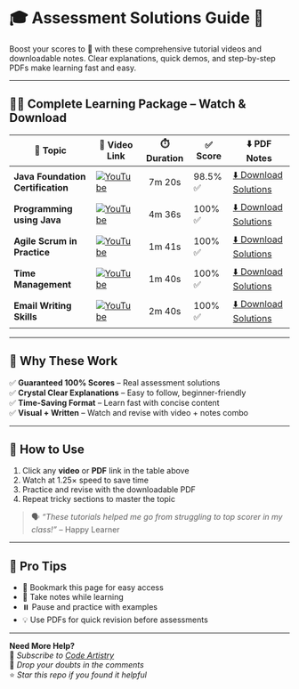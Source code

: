 # 🎓 Assessment Solutions Guide 🚀

Boost your scores to 💯 with these comprehensive tutorial videos and downloadable notes. Clear explanations, quick demos, and step-by-step PDFs make learning fast and easy.

---

## 🎥📄 Complete Learning Package – Watch & Download

| 📌 Topic                  | 🔗 Video Link                                                                                                   | ⏱️ Duration       | ✅ Score | ⬇️ PDF Notes                                                                 |
|--------------------------|------------------------------------------------------------------------------------------------------------------|-------------------|---------|-------------------------------------------------------------------------------|
| **Java Foundation Certification** | [![YouTube](https://img.shields.io/badge/YouTube-Watch-red)](https://youtu.be/Vh7cez_Yxbo)                    | <p align="center">7m 20s</p> | 98.5% ✅  | [⬇️ Download Solutions](https://drive.google.com/your-link-to-java-foundation-certification)       |
| **Programming using Java** | [![YouTube](https://img.shields.io/badge/YouTube-Watch-red)](https://youtu.be/bcz6RrV4Otc)                    | <p align="center">4m 36s</p> | 100% ✅  | [⬇️ Download Solutions](https://drive.google.com/your-link-to-java-foundation-certification)       |
| **Agile Scrum in Practice** | [![YouTube](https://img.shields.io/badge/YouTube-Watch-red)](https://youtu.be/32t1jqEgD80)                    | <p align="center">1m 41s</p> | 100% ✅  | [⬇️ Download Solutions](https://drive.google.com/file/d/1K2f-Z70Gl1ug-ZJaJbV2uPY1wRkVHFIt/view?usp=drive_link)       |
| **Time Management**         | [![YouTube](https://img.shields.io/badge/YouTube-Watch-red)](https://youtu.be/tqxOT7nV5qk?si=UZbh95XpH4Fg4vCp)| <p align="center">1m 40s</p> | 100% ✅  | [⬇️ Download Solutions](https://drive.google.com/file/d/1rwQi96Mipgpz-S_lyF4WpKkd1yeLBCFp/view?usp=drive_link)   |
| **Email Writing Skills**    | [![YouTube](https://img.shields.io/badge/YouTube-Watch-red)](https://youtu.be/E94-uTcNfCM)                    | <p align="center">2m 40s</p> | 100% ✅  | [⬇️ Download Solutions](https://drive.google.com/file/d/18_XVxNSXfTK9B64GzqJL3yfPluNtFBHM/view?usp=drive_link)     |

---

## 💯 Why These Work

✅ **Guaranteed 100% Scores** – Real assessment solutions  
✅ **Crystal Clear Explanations** – Easy to follow, beginner-friendly  
✅ **Time-Saving Format** – Learn fast with concise content  
✅ **Visual + Written** – Watch and revise with video + notes combo

---

## 🎯 How to Use
1. Click any **video** or **PDF** link in the table above  
2. Watch at 1.25× speed to save time  
3. Practice and revise with the downloadable PDF  
4. Repeat tricky sections to master the topic

> 🗣️ _“These tutorials helped me go from struggling to top scorer in my class!”_ – Happy Learner

---

## 📌 Pro Tips
- 📑 Bookmark this page for easy access  
- 📝 Take notes while learning  
- ⏸️ Pause and practice with examples  
- 💡 Use PDFs for quick revision before assessments

---

**Need More Help?**  
🔔 *Subscribe to [Code Artistry](https://www.youtube.com/@CodeArtistry63)*  
💬 *Drop your doubts in the comments*  
⭐ *Star this repo if you found it helpful*


